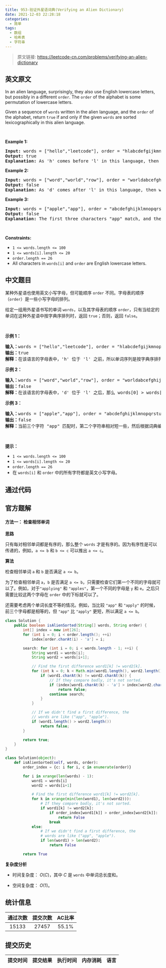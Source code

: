 ```yaml
---
title: 953-验证外星语词典(Verifying an Alien Dictionary)
date: 2021-12-03 22:28:18
categories:
  - 简单
tags:
  - 数组
  - 哈希表
  - 字符串
---
```


> 原文链接: https://leetcode-cn.com/problems/verifying-an-alien-dictionary


## 英文原文
<div><p>In an alien language, surprisingly, they also use English lowercase letters, but possibly in a different <code>order</code>. The <code>order</code> of the alphabet is some permutation of lowercase letters.</p>

<p>Given a sequence of <code>words</code> written in the alien language, and the <code>order</code> of the alphabet, return <code>true</code> if and only if the given <code>words</code> are sorted lexicographically in this alien language.</p>

<p>&nbsp;</p>
<p><strong>Example 1:</strong></p>

<pre>
<strong>Input:</strong> words = [&quot;hello&quot;,&quot;leetcode&quot;], order = &quot;hlabcdefgijkmnopqrstuvwxyz&quot;
<strong>Output:</strong> true
<strong>Explanation: </strong>As &#39;h&#39; comes before &#39;l&#39; in this language, then the sequence is sorted.
</pre>

<p><strong>Example 2:</strong></p>

<pre>
<strong>Input:</strong> words = [&quot;word&quot;,&quot;world&quot;,&quot;row&quot;], order = &quot;worldabcefghijkmnpqstuvxyz&quot;
<strong>Output:</strong> false
<strong>Explanation: </strong>As &#39;d&#39; comes after &#39;l&#39; in this language, then words[0] &gt; words[1], hence the sequence is unsorted.
</pre>

<p><strong>Example 3:</strong></p>

<pre>
<strong>Input:</strong> words = [&quot;apple&quot;,&quot;app&quot;], order = &quot;abcdefghijklmnopqrstuvwxyz&quot;
<strong>Output:</strong> false
<strong>Explanation: </strong>The first three characters &quot;app&quot; match, and the second string is shorter (in size.) According to lexicographical rules &quot;apple&quot; &gt; &quot;app&quot;, because &#39;l&#39; &gt; &#39;&empty;&#39;, where &#39;&empty;&#39; is defined as the blank character which is less than any other character (<a href="https://en.wikipedia.org/wiki/Lexicographical_order" target="_blank">More info</a>).
</pre>

<p>&nbsp;</p>
<p><strong>Constraints:</strong></p>

<ul>
	<li><code>1 &lt;= words.length &lt;= 100</code></li>
	<li><code>1 &lt;= words[i].length &lt;= 20</code></li>
	<li><code>order.length == 26</code></li>
	<li>All characters in <code>words[i]</code> and <code>order</code> are English lowercase letters.</li>
</ul>
</div>

## 中文题目
<div><p>某种外星语也使用英文小写字母，但可能顺序 <code>order</code> 不同。字母表的顺序（<code>order</code>）是一些小写字母的排列。</p>

<p>给定一组用外星语书写的单词 <code>words</code>，以及其字母表的顺序 <code>order</code>，只有当给定的单词在这种外星语中按字典序排列时，返回 <code>true</code>；否则，返回 <code>false</code>。</p>

<p> </p>

<p><strong>示例 1：</strong></p>

<pre>
<strong>输入：</strong>words = ["hello","leetcode"], order = "hlabcdefgijkmnopqrstuvwxyz"
<strong>输出：</strong>true
<strong>解释：</strong>在该语言的字母表中，'h' 位于 'l' 之前，所以单词序列是按字典序排列的。</pre>

<p><strong>示例 2：</strong></p>

<pre>
<strong>输入：</strong>words = ["word","world","row"], order = "worldabcefghijkmnpqstuvxyz"
<strong>输出：</strong>false
<strong>解释：</strong>在该语言的字母表中，'d' 位于 'l' 之后，那么 words[0] > words[1]，因此单词序列不是按字典序排列的。</pre>

<p><strong>示例 3：</strong></p>

<pre>
<strong>输入：</strong>words = ["apple","app"], order = "abcdefghijklmnopqrstuvwxyz"
<strong>输出：</strong>false
<strong>解释：</strong>当前三个字符 "app" 匹配时，第二个字符串相对短一些，然后根据词典编纂规则 "apple" > "app"，因为 'l' > '∅'，其中 '∅' 是空白字符，定义为比任何其他字符都小（<a href="https://baike.baidu.com/item/%E5%AD%97%E5%85%B8%E5%BA%8F" target="_blank">更多信息</a>）。
</pre>

<p> </p>

<p><strong>提示：</strong></p>

<ul>
	<li><code>1 <= words.length <= 100</code></li>
	<li><code>1 <= words[i].length <= 20</code></li>
	<li><code>order.length == 26</code></li>
	<li>在 <code>words[i]</code> 和 <code>order</code> 中的所有字符都是英文小写字母。</li>
</ul>
</div>

## 通过代码
<RecoDemo>
</RecoDemo>


## 官方题解
#### 方法一： 检查相邻单词

**思路**

只有每对相邻单词都是有序的，那么整个 `words` 才是有序的。因为有序性是可以传递的，例如，`a <= b` 和 `b <= c` 可以推出 `a <= c`。

**算法**

检查相邻单词 `a` 和 `b` 是否满足 `a <= b`。

为了检查相邻单词 `a`，`b` 是否满足 `a <= b`，只需要检查它们第一个不同的字母就可以了。例如，对于`"applying"` 和 `"apples"`，第一个不同的字母是 `y` 和 `e`。之后只需要比较这两个字母在 `order` 中的下标就可以了。 

还需要考虑两个单词长度不等的情况。例如，当比较 `"app"` 和 `"apply"` 的时候，前三个字母都是相等的，但 `"app"` 比 `"apply"` 更短，所以满足 `a <= b`。

```java [solution1-Java]
class Solution {
    public boolean isAlienSorted(String[] words, String order) {
        int[] index = new int[26];
        for (int i = 0; i < order.length(); ++i)
            index[order.charAt(i) - 'a'] = i;

        search: for (int i = 0; i < words.length - 1; ++i) {
            String word1 = words[i];
            String word2 = words[i+1];

            // Find the first difference word1[k] != word2[k].
            for (int k = 0; k < Math.min(word1.length(), word2.length()); ++k) {
                if (word1.charAt(k) != word2.charAt(k)) {
                    // If they compare badly, it's not sorted.
                    if (index[word1.charAt(k) - 'a'] > index[word2.charAt(k) - 'a'])
                        return false;
                    continue search;
                }
            }

            // If we didn't find a first difference, the
            // words are like ("app", "apple").
            if (word1.length() > word2.length())
                return false;
        }

        return true;
    }
}
```

```python [solution1-Python]
class Solution(object):
    def isAlienSorted(self, words, order):
        order_index = {c: i for i, c in enumerate(order)}

        for i in xrange(len(words) - 1):
            word1 = words[i]
            word2 = words[i+1]

            # Find the first difference word1[k] != word2[k].
            for k in xrange(min(len(word1), len(word2))):
                # If they compare badly, it's not sorted.
                if word1[k] != word2[k]:
                    if order_index[word1[k]] > order_index[word2[k]]:
                        return False
                    break
            else:
                # If we didn't find a first difference, the
                # words are like ("app", "apple").
                if len(word1) > len(word2):
                    return False

        return True
```


**复杂度分析**

* 时间复杂度： $O(C)$，其中 $C$ 是 `words` 中单词总长度和。

* 空间复杂度： $O(1)$。

## 统计信息
| 通过次数 | 提交次数 | AC比率 |
| :------: | :------: | :------: |
|    15133    |    27457    |   55.1%   |

## 提交历史
| 提交时间 | 提交结果 | 执行时间 |  内存消耗  | 语言 |
| :------: | :------: | :------: | :--------: | :--------: |

